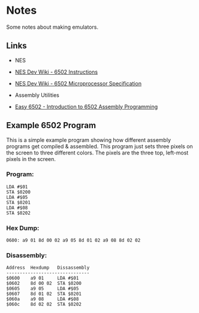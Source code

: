 # Notes

Some notes about making emulators.

## Links

* NES
 * [NES Dev Wiki - 6502 Instructions](https://wiki.nesdev.com/w/index.php/6502_instructions)
 * [NES Dev Wiki - 6502 Microprocessor Specification](http://nesdev.com/6502.txt)

* Assembly Utilities
 * [Easy 6502 - Introduction to 6502 Assembly Programming](http://skilldrick.github.io/easy6502/index.html)


## Example 6502 Program

This is a simple example program showing how different assembly
programs get compiled & assembled. This program just sets three
pixels on the screen to three different colors. The pixels are
the three top, left-most pixels in the screen.


### Program:
```
LDA #$01
STA $0200
LDA #$05
STA $0201
LDA #$08
STA $0202
```

### Hex Dump:
```
0600: a9 01 8d 00 02 a9 05 8d 01 02 a9 08 8d 02 02 
```

### Disassembly:
```
Address  Hexdump   Dissassembly
-------------------------------
$0600    a9 01     LDA #$01
$0602    8d 00 02  STA $0200
$0605    a9 05     LDA #$05
$0607    8d 01 02  STA $0201
$060a    a9 08     LDA #$08
$060c    8d 02 02  STA $0202
```
